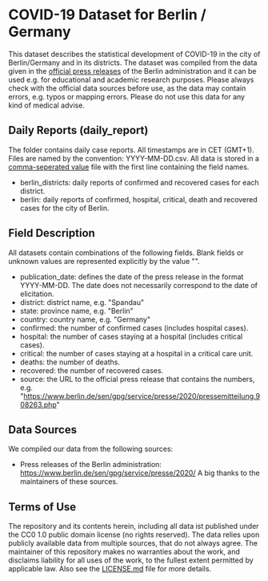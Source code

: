 # COVID-19 Dataset for Berlin / Germany

This dataset describes the statistical development of COVID-19 in the city of Berlin/Germany and in its districts. The dataset was compiled from the data given in the [official press releases](https://www.berlin.de/sen/gpg/service/presse/2020/) of the Berlin administration and it can be used e.g. for educational and academic research purposes. Please always check with the official data sources before use, as the data may contain errors, e.g. typos or mapping errors. Please do not use this data for any kind of medical advise.

## Daily Reports (daily\_report)

The folder contains daily case reports. All timestamps are in CET (GMT+1). Files are named by the convention: YYYY-MM-DD.csv. All data is stored in a [comma-seperated value](https://en.wikipedia.org/wiki/Comma-separated_values) file with the first line containing the field names. 

* berlin\_districts: daily reports of confirmed and recovered cases for each district.
* berlin: daily reports of confirmed, hospital, critical, death and recovered cases for the city of Berlin.

## Field Description 

All datasets contain combinations of the following fields. Blank fields or unknown values are represented explicitly by the value "".

* publication\_date: defines the date of the press release in the format YYYY-MM-DD. The date does not necessarily correspond to the date of elicitation.
* district: district name, e.g. "Spandau"
* state: province name, e.g. "Berlin"
* country: country name, e.g. "Germany"
* confirmed: the number of confirmed cases (includes hospital cases).
* hospital: the number of cases staying at a hospital (includes critical cases).
* critical: the number of cases staying at a hospital in a critical care unit.
* deaths: the number of deaths.
* recovered: the number of recovered cases.
* source: the URL to the official press release that contains the numbers, e.g. "https://www.berlin.de/sen/gpg/service/presse/2020/pressemitteilung.908263.php"

## Data Sources

We compiled our data from the following sources:

* Press releases of the Berlin administration: <https://www.berlin.de/sen/gpg/service/presse/2020/>
A big thanks to the maintainers of these sources.

## Terms of Use

The repository and its contents herein, including all data ist published under the CC0 1.0 public domain license (no rights reserved). The data relies upon publicly available data from multiple sources, that do not always agree. The maintainer of this repository makes no warranties about the work, and disclaims liability for all uses of the work, to the fullest extent permitted by applicable law. Also see the [LICENSE.md](LICENSE.md) file for more details.
